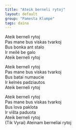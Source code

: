 ```yaml
---
title: "Ateik berneli rytoj"
layout: default  
group: "Pamesta Klumpė"
tags: daina  
---
```


Ateik berneli rytoj  
Pas mane bus viskas tvarkoj  
Bus bonka ant stalo  
Ir meilė be galo  
Ateik berneli rytoj  

Ateik berneli rytoj  
Pas mane bus viskas tvarkoj  
Bus batai numaucie  
Ir kelnės padziautos  
Ateik berneli rytoj  

Ateik berneli rytoj  
Pas mane bus viskas tvarkoj  
Bus lova paklota  
Ir višta paduota  
Ateik berneli rytoj  
(Tik Vyrai)
Ateinam berneliai rytoj  
